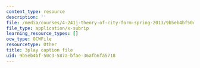 ```yaml
---
content_type: resource
description: ''
file: /media/courses/4-241j-theory-of-city-form-spring-2013/9b5eb4bf50c3587abfae36afb6fa5718_ayw-96xs-ag.vtt
file_type: application/x-subrip
learning_resource_types: []
ocw_type: OCWFile
resourcetype: Other
title: 3play caption file
uid: 9b5eb4bf-50c3-587a-bfae-36afb6fa5718
---
```

